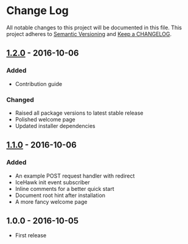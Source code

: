 # Change Log

All notable changes to this project will be documented in this file.
This project adheres to [Semantic Versioning](http://semver.org/) and [Keep a CHANGELOG](http://keepachangelog.com).

## [1.2.0] - 2016-10-06

### Added

- Contribution guide

### Changed

- Raised all package versions to latest stable release
- Polished welcome page
- Updated installer dependencies

## [1.1.0] - 2016-10-06

### Added

- An example POST request handler with redirect
- IceHawk init event subscriber
- Inline comments for a better quick start
- Document root hint after installation
- A more fancy welcome page 

## 1.0.0 - 2016-10-05

- First release

[1.2.0]: https://github.com/icehawk/installer/compare/v1.1.0...v1.2.0
[1.1.0]: https://github.com/icehawk/installer/compare/v1.0.0...v1.1.0
